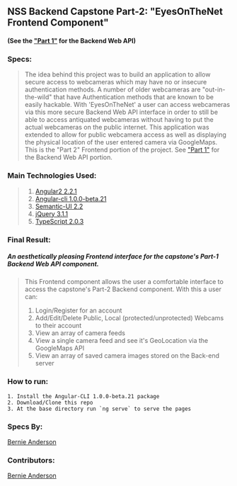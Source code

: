 ## NSS Backend Capstone Part-2: "EyesOnTheNet Frontend Component"
#### (See the <a href="https://github.com/bernardanderson/EyesOnTheNet_Backend_NSS_BackendCapstone">"Part 1"</a> for the Backend Web API)
 

### Specs:
> The idea behind this project was to build an application to allow secure access to webcameras which may have no or insecure authentication methods. A number of older webcameras are "out-in-the-wild" that have Authentication methods that are known to be easily hackable.  With 'EyesOnTheNet' a user can access webcameras via this more secure Backend Web API interface in order to still be able to access antiquated webcameras without having to put the actual webcameras on the public internet. This application was extended to allow for public webcamera access as well as displaying the physical location of the user entered camera via GoogleMaps. 
> This is the "Part 2" Frontend portion of the project. See <a href="https://github.com/bernardanderson/EyesOnTheNet_Backend_NSS_BackendCapstone">"Part 1"</a> for the Backend Web API portion.


### Main Technologies Used:
> 1. [Angular2 2.2.1](https://angular.io/)  
> 1. [Angular-cli 1.0.0-beta.21](https://github.com/angular/angular-cli)  
> 1. [Semantic-UI 2.2](http://semantic-ui.com/)
> 1. [jQuery 3.1.1](https://jquery.com/)  
> 1. [TypeScript 2.0.3](https://www.typescriptlang.org/)   


### Final Result:
##### An aesthetically pleasing Frontend interface for the capstone's Part-1 Backend Web API component.

> This Frontend component allows the user a comfortable interface to access the capstone's Part-2 Backend component.
> With this a user can:  
> 1. Login/Register for an account  
> 2. Add/Edit/Delete Public, Local (protected/unprotected) Webcams to their account  
> 3. View an array of camera feeds  
> 4. View a single camera feed and see it's GeoLocation via the GoogleMaps API
> 5. View an array of saved camera images stored on the Back-end server

### How to run:
```
1. Install the Angular-CLI 1.0.0-beta.21 package
2. Download/Clone this repo  
3. At the base directory run `ng serve` to serve the pages  
```

### Specs By:
[Bernie Anderson](https://github.com/bernardanderson) 

### Contributors:
[Bernie Anderson](https://github.com/bernardanderson) 
